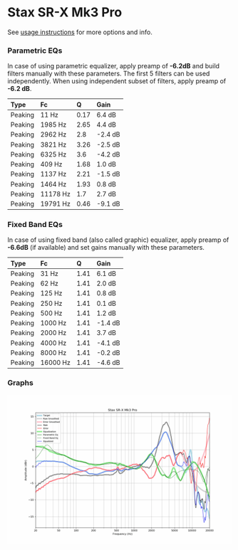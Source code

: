 # Stax SR-X Mk3 Pro
See [usage instructions](https://github.com/jaakkopasanen/AutoEq#usage) for more options and info.

### Parametric EQs
In case of using parametric equalizer, apply preamp of **-6.2dB** and build filters manually
with these parameters. The first 5 filters can be used independently.
When using independent subset of filters, apply preamp of **-6.2 dB**.

| Type    | Fc       |    Q | Gain    |
|:--------|:---------|:-----|:--------|
| Peaking | 11 Hz    | 0.17 | 6.4 dB  |
| Peaking | 1985 Hz  | 2.65 | 4.4 dB  |
| Peaking | 2962 Hz  | 2.8  | -2.4 dB |
| Peaking | 3821 Hz  | 3.26 | -2.5 dB |
| Peaking | 6325 Hz  | 3.6  | -4.2 dB |
| Peaking | 409 Hz   | 1.68 | 1.0 dB  |
| Peaking | 1137 Hz  | 2.21 | -1.5 dB |
| Peaking | 1464 Hz  | 1.93 | 0.8 dB  |
| Peaking | 11178 Hz | 1.7  | 2.7 dB  |
| Peaking | 19791 Hz | 0.46 | -9.1 dB |

### Fixed Band EQs
In case of using fixed band (also called graphic) equalizer, apply preamp of **-6.6dB**
(if available) and set gains manually with these parameters.

| Type    | Fc       |    Q | Gain    |
|:--------|:---------|:-----|:--------|
| Peaking | 31 Hz    | 1.41 | 6.1 dB  |
| Peaking | 62 Hz    | 1.41 | 2.0 dB  |
| Peaking | 125 Hz   | 1.41 | 0.8 dB  |
| Peaking | 250 Hz   | 1.41 | 0.1 dB  |
| Peaking | 500 Hz   | 1.41 | 1.2 dB  |
| Peaking | 1000 Hz  | 1.41 | -1.4 dB |
| Peaking | 2000 Hz  | 1.41 | 3.7 dB  |
| Peaking | 4000 Hz  | 1.41 | -4.1 dB |
| Peaking | 8000 Hz  | 1.41 | -0.2 dB |
| Peaking | 16000 Hz | 1.41 | -4.6 dB |

### Graphs
![](./Stax%20SR-X%20Mk3%20Pro.png)